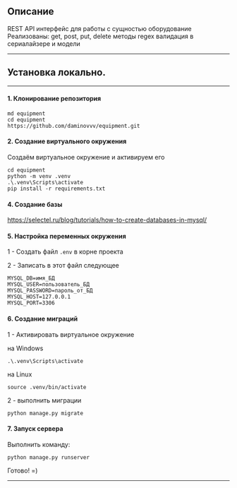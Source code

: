 ## Описание
REST API интерфейс для работы с сущностью оборудование
Реализованы:
get, post, put, delete методы
regex валидация в сериалайзере и модели

---
## Установка локально.

---


#### 1. Клонирование репозитория
```
md equipment
cd equipment
https://github.com/daminovvv/equipment.git
```

#### 2. Создание виртуального окружения
Создаём виртуальное окружение и активируем его
```
cd equipment
python -m venv .venv
.\.venv\Scripts\activate
pip install -r requirements.txt
```

#### 4. Создание базы 
https://selectel.ru/blog/tutorials/how-to-create-databases-in-mysql/


#### 5. Настройка переменных окружения
1 - Создать файл `.env` в корне проекта

2 - Записать в этот файл следующее
```
MYSQL_DB=имя_БД
MYSQL_USER=пользователь_БД
MYSQL_PASSWORD=пароль_от_БД
MYSQL_HOST=127.0.0.1
MYSQL_PORT=3306
```



#### 6. Создание миграций
1 - Активировать виртуальное окружение

на Windows
```
.\.venv\Scripts\activate
```

на Linux
```
source .venv/bin/activate
```

2 - выполнить миграции
```
python manage.py migrate
```


#### 7. Запуск сервера
Выполнить команду:

```
python manage.py runserver
```


Готово! =)

---